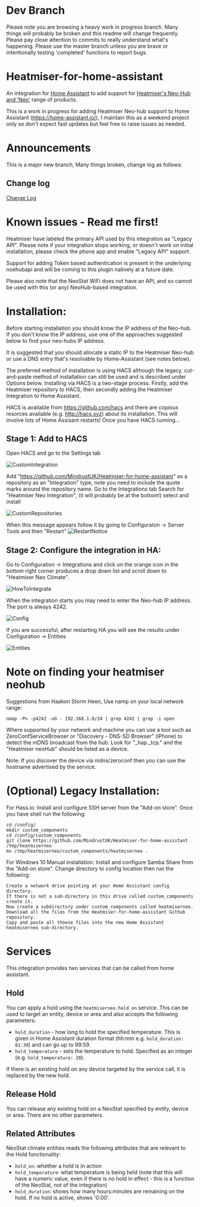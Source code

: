 <!-- SPDX-License-Identifier: Apache-2.0 OR GPL-2.0-only
-->

# Dev Branch
Please note you are browsing a heavy work in progress branch. Many things will probably be broken and this readme will change frequently. Please pay close attention to commits to really understand what's happening. Please use the master branch unless you are brave or intentionally testing 'completed' functions to report bugs.

# Heatmiser-for-home-assistant

An integration for [Home Assistant](https://www.home-assistant.io/) to add support for [Heatmiser's Neo-Hub and 'Neo'](https://www.heatmiser.com/en/heatmiser-neo-overview/) range of products.

This is a work in progress for adding Heatmiser Neo-hub support to Home Assistant (https://home-assistant.io/), I maintain this as a weekend project only so don't expect fast updates but feel free to raise issues as needed.

# Announcements

This is a major new branch, Many things broken, change log as follows:

## Change log
[Change Log](https://github.com/MindrustUK/Heatmiser-for-home-assistant/blob/dev/changelog.md)

# Known issues - Read me first!
Heatmiser have labeled the primary API used by this integration as "Legacy API". Please note if your integration stops working, or doesn't work on initial installation, please check the phone app and enable "Legacy API" support.

Support for adding Token based authentication is present in the underlying noehubapi and will be coming to this plugin natively at a future date.

Please also note that the NeoStat WiFi does not have an API, and so cannot be used with this (or any) NeoHub-based integration.

# Installation:

Before starting installation you should know the IP address of the Neo-hub. If you don't know the IP address, use one of the approaches suggested below to find your neo-hubs IP address.

It is suggested that you should allocate a static IP to the Heatmiser Neo-hub or use a DNS entry that's resolvable by Home-Assistant (see notes below).

The preferred method of installation is using HACS although the legacy, cut-and-paste method of installation can still be used and is described under Options below. Installing via HACS is a two-stage process. Firstly, add the Heatmiser repository to HACS, then secondly adding the Heatmiser Integration to Home Assistant.

HACS is available from https://github.com/hacs and there are copious resorces available (e.g. http://hacs.xyz) about its installation. This will involve lots of Home Assisant restarts! Once you have HACS running...

## Stage 1: Add to HACS

Open HACS and go to the Settings tab

![CustomIntegration](https://github.com/PhillyGilly/Heatmiser-for-home-assistant/blob/master/%231.png)

Add "https://github.com/MindrustUK/Heatmiser-for-home-assistant" as a repository as an "Integration" type, note you need to include the quote marks around the repository name.
Go to the Integrations tab
Search for "Heatmiser Neo Integration", (it will probably be at the bottom!) select and install

![CustomRepositories](https://github.com/PhillyGilly/Heatmiser-for-home-assistant/blob/master/%232.png)

When this message appears follow it by going to Configuraton -> Server Tools and then "Restart"
![RestartNotice](https://github.com/PhillyGilly/Heatmiser-for-home-assistant/blob/master/%233.png)

## Stage 2: Configure the integration in HA:

Go to Configuration -> Integrations and click on the orange icon in the bottom right corner produces a drop down list and scroll down to "Heatmiser Neo Climate".

![HowToIntegrate](https://github.com/PhillyGilly/Heatmiser-for-home-assistant/blob/master/%234.png)

When the integration starts you may need to enter the Neo-hub IP address. The port is always 4242.

![Config](https://user-images.githubusercontent.com/56273663/98438427-fb40f200-20e1-11eb-8437-a0288548082b.png)

If you are successful, after restarting HA you will see the results under Configuration -> Entities 

![Entities](https://github.com/PhillyGilly/Heatmiser-for-home-assistant/blob/master/%235.png)

# Note on finding your heatmiser neohub

Suggestions from Haakon Storm Heen, Use namp on your local network range:

```nmap -Pn -p4242 -oG - 192.168.1.0/24 | grep 4242 | grep -i open```

Where supported by your network and machine you can use a tool such as ZeroConfServiceBrowser or "Discovery - DNS-SD Browser" (iPhone) to detect the mDNS broadcast from the hub.  Look for "_hap._tcp." and the "Heatmiser neoHub" should be listed as a device.

Note: If you discover the device via mdns/zeroconf then you can use the hostname advertised by the service.

# (Optional) Legacy Installation:

For Hass.io:
Install and configure SSH server from the "Add-on store". Once you have shell run the following:
```
cd /config/
mkdir custom_components
cd /config/custom_components
git clone https://github.com/MindrustUK/Heatmiser-for-home-assistant /tmp/heatmiserneo
mv /tmp/heatmiserneo/custom_components/heatmiserneo .
```

For Windows 10 Manual installation:
Install and configure Samba Share from the "Add-on store". Change directory to config location then run the following:
```
Create a network drive pointing at your Home Assistant config directory.
If there is not a sub-directory in this drive called custom_components create it.
Now create a subdirectory under custom_components called heatmiserneo.
Download all the files from the Heatmiser-for-home-assistant Github repository.
Copy and paste all thoese files into the new Home Assistant heatmiserneo sub-directory.
```

# Services
This integration provides two services that can be called from home assistant.

## Hold
You can apply a hold using the `heatmiserneo.hold_on` service.  This can be used to target an entity, device or area and also accepts the following parameters:
- `hold_duration` - how long to hold the specified temperature.  This is given in Home Assistant duration format (hh:mm e.g. `hold_duration: 01:30`) and can go up to 99:59.
- `hold_temperature` - sets the temperature to hold.  Specified as an integer (e.g. `hold_temperature: 20`).

If there is an existing hold on any device targeted by the service call, it is replaced by the new hold.
## Release Hold
You can release any existing hold on a NeoStat specified by entity, device or area.  There are no other parameters.

## Related Attributes
NeoStat climate entities reads the following attributes that are relevant to the Hold functionality:
- `hold_on`: whether a hold is in action
- `hold_temperature`: what temperature is being held (note that this will have a numeric value, even if there is no hold in effect - this is a function of the NeoStat, not of the integration)
- `hold_duration`: shows how many hours:minutes are remaining on the hold.  If no hold is active, shows '0:00'.
